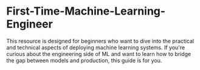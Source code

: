 # First-Time-Machine-Learning-Engineer
This resource is designed for beginners who want to dive into the practical and technical aspects of deploying machine learning systems. If you're curious about the engineering side of ML and want to learn how to bridge the gap between models and production, this guide is for you.
